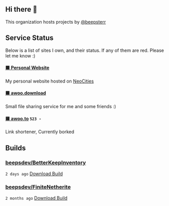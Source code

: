 ## Hi there 👋

This organization hosts projects by [@beepsterr](https://github.com/BeepSterr)
## Service Status
Below is a list of sites I own, and their status. 
If any of them are red. Please let me know :)


#### [🟩 Personal Website](https://beeps.dev)

My personal website hosted on [NeoCities](https://neocities.org/)
#### [🟩 awoo.download](https://awoo.download)

Small file sharing service for me and some friends :)
#### [🟨 awoo.to](https://awoo.to) `523 - `

Link shortener, Currently borked

## Builds
### [beepsdev/BetterKeepInventory](https://github.com/beepsdev/BetterKeepInventory)

`2 days ago` [Download Build](https://github.com/beepsdev/BetterKeepInventory/suites/7201793772/artifacts/288046804)
### [beepsdev/FiniteNetherite](https://github.com/beepsdev/FiniteNetherite)

`2 months ago` [Download Build](https://github.com/beepsdev/FiniteNetherite/suites/6362450050/artifacts/229833502)

